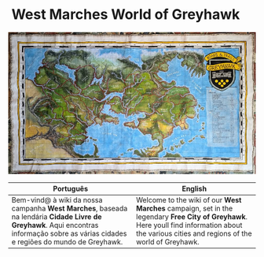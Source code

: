 
# ️ West Marches World of Greyhawk

![Greyhawk](greyhawk.jpg)

| Português | English |
|-----------|---------|
| Bem-vind@ à wiki da nossa campanha **West Marches**, baseada na lendária **Cidade Livre de Greyhawk**. Aqui encontras informação sobre as várias cidades e regiões do mundo de Greyhawk. | Welcome to the wiki of our **West Marches** campaign, set in the legendary **Free City of Greyhawk**. Here youll find information about the various cities and regions of the world of Greyhawk. |


























